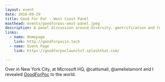 ```yaml
---
layout: event
date: 2016-09-29
title: Good For PoC - West Coast Panel
masthead: events/goodforpoc-west-panel.jpeg
description: A panel discussion around diversity, gentrification and tech.
links:
  - name: Homepage
    link: http://goodforpocin.tech
  - name: Event Page
    link: https://goodforpoclaunchsf.splashthat.com/

---
```


Over in New York City, at Microsoft HQ, @cattsmall, @amelielamont and I revealed
[GoodForPoc][] to the world.

[goodforpoc]: http://goodforpocin.tech
